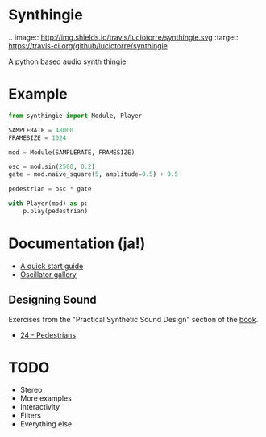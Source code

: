 # Synthingie

.. image:: http://img.shields.io/travis/luciotorre/synthingie.svg
   :target: https://travis-ci.org/github/luciotorre/synthingie
   
A python based audio synth thingie

# Example

```python
from synthingie import Module, Player

SAMPLERATE = 48000
FRAMESIZE = 1024

mod = Module(SAMPLERATE, FRAMESIZE)

osc = mod.sin(2500, 0.2)
gate = mod.naive_square(5, amplitude=0.5) + 0.5

pedestrian = osc * gate

with Player(mod) as p:
    p.play(pedestrian)

```
# Documentation (ja!)

 - [A quick start guide](docs/notebooks/Quickstart.ipynb)
 - [Oscillator gallery](docs/notebooks/Oscillators.ipynb)

## Designing Sound

Exercises from the "Practical Synthetic Sound Design" section of the [book](https://mitpress.mit.edu/books/designing-sound).

 - [24 - Pedestrians](docs/Designing_Sound/24%20-%20Pedestrians.ipynb)


# TODO
 - Stereo
 - More examples
 - Interactivity
 - Filters
 - Everything else
 
 

